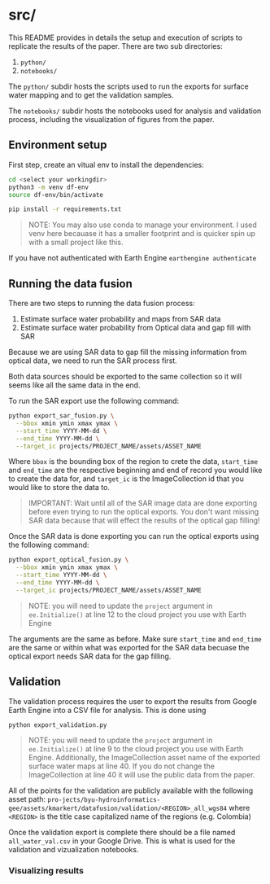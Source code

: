 # src/

This README provides in details the setup and execution of scripts to replicate 
the results of the paper. There are two sub directories:

1. `python/`
2. `notebooks/`

The `python/` subdir hosts the scripts used to run the exports for surface water
mapping and to get the validation samples.

The `notebooks/` subdir hosts the notebooks used for analysis and validation 
process, including the visualization of figures from the paper.

## Environment setup

First step, create an vitual env to install the dependencies:

```sh
cd <select your workingdir>
python3 -m venv df-env
source df-env/bin/activate

pip install -r requirements.txt
```

>NOTE: You may also use conda to manage your environment. I used venv here becauase it has a smaller footprint and is quicker spin up with a small project like this.


If you have not authenticated with Earth Engine `earthengine authenticate`


## Running the data fusion

There are two steps to running the data fusion process:
1. Estimate surface water probability and maps from SAR data
2. Estimate surface water probability from Optical data and gap fill with SAR

Because we are using SAR data to gap fill the missing information from optical data, we need to run the SAR process first. 

Both data sources should be exported to the same collection so it will seems like all the same data in the end.

To run the SAR export use the following command:
```sh
python export_sar_fusion.py \
  --bbox xmin ymin xmax ymax \
  --start_time YYYY-MM-dd \
  --end_time YYYY-MM-dd \
  --target_ic projects/PROJECT_NAME/assets/ASSET_NAME
```

Where `bbox` is the bounding box of the region to crete the data, `start_time` and `end_time` are the respective beginning and end of record you would like to create the data for, and `target_ic` is the ImageCollection id that you would like to store the data to.

> IMPORTANT: Wait until all of the SAR image data are done exporting before even trying to run the optical exports. You don't want missing SAR data because that will effect the results of the optical gap filling!

Once the SAR data is done exporting you can run the optical exports using the following command:

```sh
python export_optical_fusion.py \
  --bbox xmin ymin xmax ymax \
  --start_time YYYY-MM-dd \
  --end_time YYYY-MM-dd \
  --target_ic projects/PROJECT_NAME/assets/ASSET_NAME
```

>NOTE: you will need to update the `project` argument in `ee.Initialize()` at line 12 to the cloud project you use with Earth Engine

The arguments are the same as before. Make sure `start_time` and `end_time` are the same or within what was exported for the SAR data becuase the optical export needs SAR data for the gap filling.

## Validation

The validation process requires the user to export the results from Google Earth
Engine into a CSV file for analysis. This is done using 

```
python export_validation.py
```

>NOTE: you will need to update the `project` argument in `ee.Initialize()` at line 9 to the cloud project you use with Earth Engine. Additionally, the ImageCollection asset name of the exported surface water maps at line 40. If you do not change the ImageCollection at line 40 it will use the public data from the paper.

All of the points for the validation are publicly available with the following asset path: `pro-jects/byu-hydroinformatics-gee/assets/kmarkert/datafusion/validation/<REGION>_all_wgs84` where `<REGION>` is the title case capitalized name of the regions (e.g. Colombia)

Once the validation export is complete there should be a file named `all_water_val.csv` in your Google Drive. This is what is used for the validation and vizualization notebooks.

### Visualizing results

